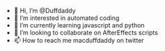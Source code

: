 - 👋 Hi, I’m @Duffdaddy
- 👀 I’m interested in automated coding
- 🌱 I’m currently learning javascript and python
- 💞️ I’m looking to collaborate on AfterEffects scripts
- 📫 How to reach me macduffdaddy on twitter

<!---
Duffdaddy/Duffdaddy is a ✨ special ✨ repository because its `README.md` (this file) appears on your GitHub profile.
You can click the Preview link to take a look at your changes.
--->
